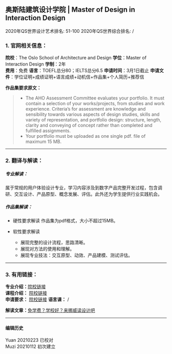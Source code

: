 ## 奥斯陆建筑设计学院 | Master of Design in Interaction Design
2020年QS世界设计艺术排名: 51-100
2020年QS世界综合排名: /  

### 1. 官网相关信息：

**院校**：The Oslo School of Architecture and Design
**学位**：Master of Interaction Design
**学制**：2年  
**费用**：免费
**语言**：TOEFL总分80；IELTS总分6.5
**申请时间**：3月1日截止
**申请文件**：学位证明+成绩证明+语言成绩+动机信+作品集+个人简历+推荐信

**作品集要求原文：**   

> - The AHO Assessment Committee evaluates your portfolio. It must contain a selection of your works/projects, from studies and work experience. Criteria’s for assessment are knowledge and sensibility towards various aspects of design studies, skills and variety of representation, and portfolio design: structure, length, clarity and conveying of concept rather than completed and fulfilled assignments.
> - Your portfolio must be uploaded as one single pdf. file of maximum 15 MB.

---

### 2. 翻译与解读：

##### 专业解读：
属于常规的用户体验设计专业，学习内容涉及到数字产品完整开发过程，包含调研、交互设计、产品原型、概念发展、评估。此外还为学生提供行业实践机会。

##### 作品集解读：
- 硬性要求解读
作品集为pdf格式，大小不超过15MB。

- 软性要求解读
  - 展现完整的设计流程，思路清晰。
  - 展现对方法的使用和理解。
  - 展现专业技法：交互原型、动效、产品建模、测试评估。

---


### 3. 有用链接：

**专业介绍：**[院校链接](https://aho.no/en/content/master-design-2-years)  
**课程介绍：** [院校链接](https://aho.no/en/content/master-design-2-years)  
**申请要求：** [院校链接](https://aho.no/en/studies/master-design/admission-design-2)
**语言课：** /

**解读文章：**[免学费？学校好？来挪威读设计吧](http://www.makebi.net/27327.html)

---


#### 编辑历史
Yuan 20210223 已校对  
Muzi 20210112 初次建立
